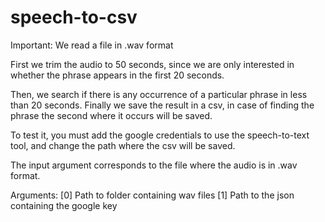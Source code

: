 # speech-to-csv
Important: We read a file in .wav format

First we trim the audio to 50 seconds, since we are only interested in whether the phrase appears in the first 20 seconds.

Then, we search if there is any occurrence of a particular phrase in less than 20 seconds.
Finally we save the result in a csv, in case of finding the phrase the second where it occurs will be saved.

To test it, you must add the google credentials to use the speech-to-text tool, and change the path where the csv will be saved.

The input argument corresponds to the file where the audio is in .wav format.


Arguments:
[0] Path to folder containing wav files
[1] Path to the json containing the google key
